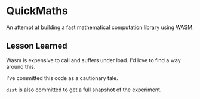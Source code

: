 # QuickMaths

An attempt at building a fast mathematical computation library using WASM. 

## Lesson Learned

Wasm is expensive to call and suffers under load. I'd love to find a way around this. 

I've committed this code as a cautionary tale. 

`dist` is also committed to get a full snapshot of the experiment. 